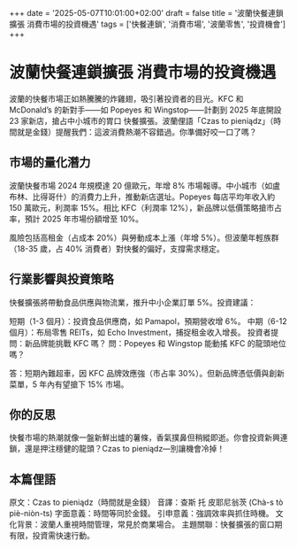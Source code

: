 +++
date = '2025-05-07T10:01:00+02:00'
draft = false
title = '波蘭快餐連鎖擴張 消費市場的投資機遇'
tags = ['快餐連鎖', '消費市場', '波蘭零售', '投資機會']
+++

# 波蘭快餐連鎖擴張 消費市場的投資機遇
波蘭的快餐市場正如熱騰騰的炸雞翅，吸引著投資者的目光。KFC 和 McDonald’s 的新對手——如 Popeyes 和 Wingstop——計劃到 2025 年底開設 23 家新店，搶占中小城市的胃口 快餐擴張。波蘭俚語「Czas to pieniądz」（時間就是金錢）提醒我們：這波消費熱潮不容錯過。你準備好咬一口了嗎？

## 市場的量化潛力
波蘭快餐市場 2024 年規模達 20 億歐元，年增 8% 市場報導。中小城市（如盧布林、比得哥什）的消費力上升，推動新店選址。Popeyes 每店平均年收入約 150 萬歐元，利潤率 15%。相比 KFC（利潤率 12%），新品牌以低價策略搶市占率，預計 2025 年市場份額增至 10%。

風險包括高租金（占成本 20%）與勞動成本上漲（年增 5%）。但波蘭年輕族群（18-35 歲，占 40% 消費者）對快餐的偏好，支撐需求穩定。

## 行業影響與投資策略
快餐擴張將帶動食品供應與物流業，推升中小企業訂單 5%。投資建議：

短期（1-3 個月）：投資食品供應商，如 Pamapol，預期營收增 6%。
中期（6-12 個月）：布局零售 REITs，如 Echo Investment，捕捉租金收入增長。
投資者提問：新品牌能挑戰 KFC 嗎？
問：Popeyes 和 Wingstop 能動搖 KFC 的龍頭地位嗎？

答：短期內難超車，因 KFC 品牌效應強（市占率 30%）。但新品牌憑低價與創新菜單，5 年內有望搶下 15% 市場。

## 你的反思
快餐市場的熱潮就像一盤新鮮出爐的薯條，香氣撲鼻但稍縱即逝。你會投資新興連鎖，還是押注穩健的龍頭？Czas to pieniądz—別讓機會冷掉！

## 本篇俚語 

原文：Czas to pieniądz（時間就是金錢）
音譯：查斯 托 皮耶尼翁茨 (Chà-s tò piè-niòn-ts)
字面意義：時間等同於金錢。
引申意義：強調效率與抓住時機。
文化背景：波蘭人重視時間管理，常見於商業場合。
主題關聯：快餐擴張的窗口期有限，投資需快速行動。